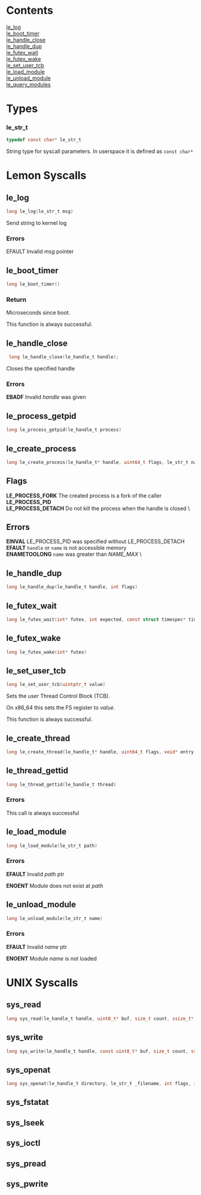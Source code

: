 # Contents
[le_log](#le_log) \
[le_boot_timer](#le_boot_timer) \
[le_handle_close](#le_handle_close) \
[le_handle_dup](#le_handle_dup) \
[le_futex_wait](#le_futex_wait) \
[le_futex_wake](#le_futex_wake) \
[le_set_user_tcb](#le_set_user_tcb) \
[le_load_module](#le_load_module) \
[le_unload_module](#le_unload_module) \
[le_query_modules](#le_query_modules)

# Types

### le_str_t
```c
typedef const char* le_str_t
```
String type for syscall parameters. In userspace it is defined as `const char*`

# Lemon Syscalls

## le_log
```c
long le_log(le_str_t msg)
```
Send string to kernel log

### Errors
EFAULT  Invalid *msg* pointer

## le_boot_timer
```c
long le_boot_timer()
```
### Return
Microseconds since boot.

This function is always successful.

## le_handle_close
```c
 long le_handle_close(le_handle_t handle);
```

Closes the specified handle

### Errors
**EBADF**   Invalid *handle* was given

## le_process_getpid
```c
long le_process_getpid(le_handle_t process)
```

## le_create_process
```c
long le_create_process(le_handle_t* handle, uint64_t flags, le_str_t name)
```

## Flags
**LE_PROCESS_FORK** The created process is a fork of the caller \
**LE_PROCESS_PID** \
**LE_PROCESS_DETACH** Do not kill the process when the handle is closed \

## Errors
**EINVAL** LE_PROCESS_PID was specified without LE_PROCESS_DETACH \
**EFAULT** `handle` or `name` is not accessible memory \
**ENAMETOOLONG** `name` was greater than *NAME_MAX* \

## le_handle_dup
```c
long le_handle_dup(le_handle_t handle, int flags)
```

## le_futex_wait
```c
long le_futex_wait(int* futex, int expected, const struct timespec* time)
```

## le_futex_wake
```c
long le_futex_wake(int* futex)
```

## le_set_user_tcb
```c
long le_set_user_tcb(uintptr_t value)
```

Sets the user Thread Control Block (TCB).

On x86_64 this sets the FS register to *value*.

This function is always successful.

## le_create_thread
```c
long le_create_thread(le_handle_t* handle, uint64_t flags, void* entry, void* stack)
```

## le_thread_gettid
```c
long le_thread_gettid(le_handle_t thread)
```

### Errors
This call is always successful

## le_load_module
```c
long le_load_module(le_str_t path)
```
### Errors
**EFAULT**  Invalid *path* ptr

**ENOENT**  Module does not exist at *path*

## le_unload_module
```c
long le_unload_module(le_str_t name)
```
### Errors
**EFAULT**  Invalid *name* ptr

**ENOENT**  Module *name* is not loaded

# UNIX Syscalls

## sys_read
```c
long sys_read(le_handle_t handle, uint8_t* buf, size_t count, ssize_t* bytesRead)
```

## sys_write
```c
long sys_write(le_handle_t handle, const uint8_t* buf, size_t count, ssize_t* bytesWritten)
```

## sys_openat
```c
long sys_openat(le_handle_t directory, le_str_t _filename, int flags, int mode, le_handle_t out)
```

## sys_fstatat

## sys_lseek

## sys_ioctl

## sys_pread

## sys_pwrite

